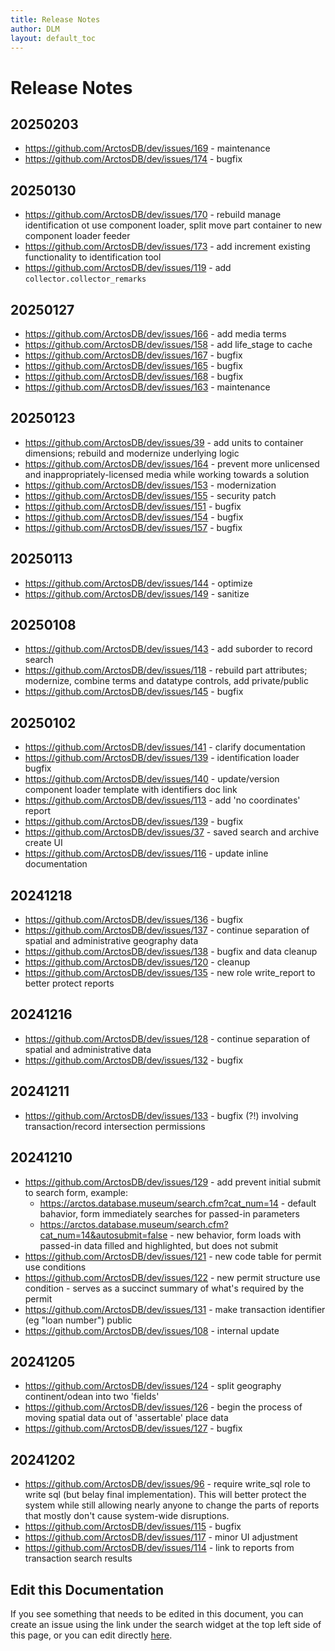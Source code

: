 ```yaml
---
title: Release Notes
author: DLM
layout: default_toc
---
```


# Release Notes

## 20250203

* <https://github.com/ArctosDB/dev/issues/169> - maintenance
* <https://github.com/ArctosDB/dev/issues/174> - bugfix


## 20250130


* <https://github.com/ArctosDB/dev/issues/170> - rebuild manage identification ot use component loader, split move part container to new component loader feeder
* <https://github.com/ArctosDB/dev/issues/173> - add increment existing functionality to identification tool
* <https://github.com/ArctosDB/dev/issues/119> - add ``collector.collector_remarks``




## 20250127


* <https://github.com/ArctosDB/dev/issues/166> - add media terms
* <https://github.com/ArctosDB/dev/issues/158> - add life_stage to cache
* <https://github.com/ArctosDB/dev/issues/167> - bugfix
* <https://github.com/ArctosDB/dev/issues/165> - bugfix
* <https://github.com/ArctosDB/dev/issues/168> - bugfix
* <https://github.com/ArctosDB/dev/issues/163> - maintenance


## 20250123

* <https://github.com/ArctosDB/dev/issues/39> - add units to container dimensions; rebuild and modernize underlying logic
* <https://github.com/ArctosDB/dev/issues/164> - prevent more unlicensed and inappropriately-licensed media while working towards a solution
* <https://github.com/ArctosDB/dev/issues/153> - modernization
* <https://github.com/ArctosDB/dev/issues/155> - security patch
* <https://github.com/ArctosDB/dev/issues/151> - bugfix
* <https://github.com/ArctosDB/dev/issues/154> - bugfix
* <https://github.com/ArctosDB/dev/issues/157> - bugfix



## 20250113

* <https://github.com/ArctosDB/dev/issues/144> - optimize
* <https://github.com/ArctosDB/dev/issues/149> - sanitize

##  20250108

* <https://github.com/ArctosDB/dev/issues/143> - add suborder to record search
* <https://github.com/ArctosDB/dev/issues/118> - rebuild part attributes; modernize, combine terms and datatype controls, add private/public
* <https://github.com/ArctosDB/dev/issues/145> - bugfix



## 20250102

* <https://github.com/ArctosDB/dev/issues/141> - clarify documentation
* <https://github.com/ArctosDB/dev/issues/139> - identification loader bugfix
* <https://github.com/ArctosDB/dev/issues/140> - update/version component loader template with identifiers doc link
* <https://github.com/ArctosDB/dev/issues/113> - add 'no coordinates' report
* <https://github.com/ArctosDB/dev/issues/139> - bugfix
* <https://github.com/ArctosDB/dev/issues/37> - saved search and archive create UI
* <https://github.com/ArctosDB/dev/issues/116> - update inline documentation

## 20241218

* <https://github.com/ArctosDB/dev/issues/136> - bugfix
* <https://github.com/ArctosDB/dev/issues/137> - continue separation of spatial and administrative geography data
* <https://github.com/ArctosDB/dev/issues/138> - bugfix and data cleanup
* <https://github.com/ArctosDB/dev/issues/120> - cleanup
* <https://github.com/ArctosDB/dev/issues/135> - new role write_report to better protect reports

## 20241216

* <https://github.com/ArctosDB/dev/issues/128> - continue separation of spatial and administrative data
* <https://github.com/ArctosDB/dev/issues/132> - bugfix


## 20241211

* <https://github.com/ArctosDB/dev/issues/133> - bugfix (?!) involving transaction/record intersection permissions

## 20241210

* <https://github.com/ArctosDB/dev/issues/129> - add prevent initial submit to search form, example:
	* https://arctos.database.museum/search.cfm?cat_num=14 - default bahavior, form immediately searches for passed-in parameters
	* https://arctos.database.museum/search.cfm?cat_num=14&autosubmit=false - new behavior, form loads with passed-in data filled and highlighted, but does not submit
* <https://github.com/ArctosDB/dev/issues/121> - new code table for permit use conditions
* <https://github.com/ArctosDB/dev/issues/122> - new permit structure use condition - serves as a succinct summary of what's required by the permit
* <https://github.com/ArctosDB/dev/issues/131> - make transaction identifier (eg "loan number") public
* <https://github.com/ArctosDB/dev/issues/108> - internal update


## 20241205

* <https://github.com/ArctosDB/dev/issues/124> - split geography continent/odean into two 'fields'
* <https://github.com/ArctosDB/dev/issues/126> - begin the process of moving spatial data out of 'assertable' place data
* <https://github.com/ArctosDB/dev/issues/127> - bugfix

## 20241202

* <https://github.com/ArctosDB/dev/issues/96> - require write_sql role to write sql (but belay final implementation). This will better protect the system while still allowing nearly anyone to change the parts of reports that mostly don't cause system-wide disruptions.
* <https://github.com/ArctosDB/dev/issues/115> - bugfix
* <https://github.com/ArctosDB/dev/issues/117> - minor UI adjustment
* <https://github.com/ArctosDB/dev/issues/114> - link to reports from transaction search results
   
## Edit this Documentation

If you see something that needs to be edited in this document, you can create an issue using the link under the search widget at the top left side of this page, or you can edit directly <a href="https://github.com/ArctosDB/documentation-wiki/edit/gh-pages/_documentation/release.markdown" target="_blank">here</a>.


